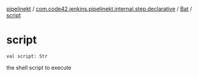 [pipelinekt](../../index.md) / [com.code42.jenkins.pipelinekt.internal.step.declarative](../index.md) / [Bat](index.md) / [script](./script.md)

# script

`val script: Str`

the shell script to execute

